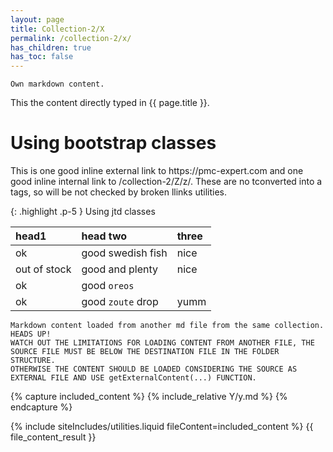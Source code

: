 ```yaml
---
layout: page
title: Collection-2/X
permalink: /collection-2/x/
has_children: true
has_toc: false
---
```


<!-- START_EXPOSED_SECTION -->

```
Own markdown content.
```
This the content directly typed in {{ page.title }}.

<h1 class="bd-callout bd-callout-warning">Using bootstrap classes</h1>
<p class ="p-5 bg-success-subtle border border-successsubtle rounded text-dark" >
This is one good inline external link to https://pmc-expert.com and one good inline internal link to /collection-2/Z/z/. These are no tconverted into a tags, so will be not checked by broken llinks utilities.
</p>

{: .highlight .p-5 }
Using jtd classes 

| head1        | head two          | three |
|:-------------|:------------------|:------|
| ok           | good swedish fish | nice  |
| out of stock | good and plenty   | nice  |
| ok           | good `oreos`              |
| ok           | good `zoute` drop | yumm  |

```
Markdown content loaded from another md file from the same collection.
HEADS UP!
WATCH OUT THE LIMITATIONS FOR LOADING CONTENT FROM ANOTHER FILE, THE SOURCE FILE MUST BE BELOW THE DESTINATION FILE IN THE FOLDER STRUCTURE.
OTHERWISE THE CONTENT SHOULD BE LOADED CONSIDERING THE SOURCE AS EXTERNAL FILE AND USE getExternalContent(...) FUNCTION. 
```
{% capture included_content %}
    {% include_relative Y/y.md %}
{% endcapture %}

{% include siteIncludes/utilities.liquid fileContent=included_content %}
{{ file_content_result }}

<script siteAttr = "externalContent">
    getExternalContent (
        'https://raw.githubusercontent.com/pmc-community/figma/main/ReactPluginTemplate/README.md', 
        'before',
        '{{ site.data.siteConfig.extContentMarkers.startExposedSection }}',
        '{{ site.data.siteConfig.extContentMarkers.endExposedSection }}',
        '```Markdown content generated from a part of partial which loads a part from an external md file and place it on top of the content area```',
        '',
        'doc-contents/partials/partExtFile.md'
    );
</script>
<!-- END_EXPOSED_SECTION -->
